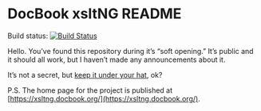 # DocBook xsltNG README

Build status: [![Build Status](https://circleci.com/gh/docbook/xslTNG.svg?style=shield)](https://circleci.com/gh/docbook/xslTNG.svg?style=shield)

Hello. You’ve found this repository during it’s “soft opening.” It’s
public and it should all work, but I haven’t made any announcements
about it.

It’s not a secret, but [keep it under your hat](https://www.merriam-webster.com/dictionary/keep+%28something%29+under+one's+hat), ok?

P.S. The home page for the project is published at [https://xsltng.docbook.org/](https://xsltng.docbook.org/).
